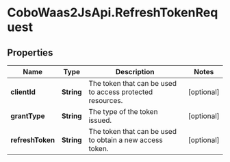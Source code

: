 # CoboWaas2JsApi.RefreshTokenRequest

## Properties

Name | Type | Description | Notes
------------ | ------------- | ------------- | -------------
**clientId** | **String** | The token that can be used to access protected resources. | [optional] 
**grantType** | **String** | The type of the token issued. | [optional] 
**refreshToken** | **String** | The token that can be used to obtain a new access token. | [optional] 


